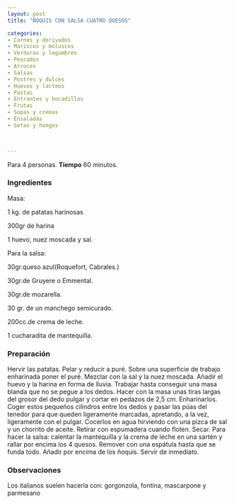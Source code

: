 ```yaml
---
layout: post
title: "ÑOQUIS CON SALSA CUATRO QUESOS"

categories:
- Carnes y derivados
- Mariscos y moluscos
- Verduras y legumbres
- Pescados
- Arroces
- Salsas
- Postres y dulces
- Huevos y lacteos
- Pastas
- Entrantes y bocadillos
- Frutas
- Sopas y cremas
- Ensaladas
- Setas y hongos
 


---
```


Para 4 personas.
<b>Tiempo</b> 60 minutos.

<h3>Ingredientes</h3>

Masa:

1 kg. de patatas harinosas

300gr de harina

1 huevo, nuez moscada y sal.

Para la salsa:

30gr.queso azul(Roquefort, Cabrales.)

30gr.de Gruyere o Emmental.

30gr.de mozarella.

30 gr. de un manchego semicurado.

200cc.de crema de leche.

1 cucharadita de mantequilla.

<h3>Preparación</h3>

Hervir las patatas. Pelar y reducir a puré. Sobre una superficie de trabajo enharinada poner el puré. Mezclar con la sal y la nuez moscada. Añadir el huevo y la harina en forma de lluvia. Trabajar hasta conseguir una masa blanda que no se pegue a los dedos. Hacer con la masa unas tiras largas del grosor del dedo pulgar y cortar en pedazos de 2,5 cm. Enharinarlos. Coger estos pequeños cilindros entre los dedos y pasar las púas del tenedor para que queden ligeramente marcadas, apretando, a la vez, ligeramente con el pulgar. Cocerlos en agua hirviendo con una pizca de sal y un chorrito de aceite. Retirar con espumadera cuando floten. Secar. Para hacer la salsa: calentar la mantequilla y la crema de leche en una sartén y rallar por encima los 4 quesos. Remover con una espátula hasta que se funda todo. Añadir por encima de los ñoquis. Servir de inmediato.

<h3>Observaciones</h3>

Los italianos suelen hacerla con: gorgonzola, fontina, mascarpone y parmesano

